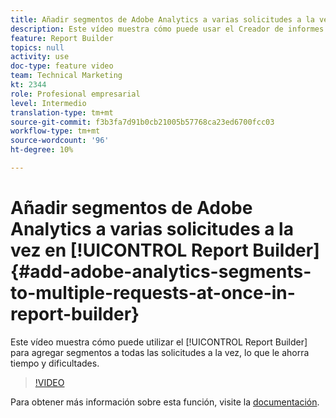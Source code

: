 ```yaml
---
title: Añadir segmentos de Adobe Analytics a varias solicitudes a la vez en Report Builder
description: Este vídeo muestra cómo puede usar el Creador de informes para agregar segmentos a todas las solicitudes a la vez, lo que le ahorra tiempo y dificultades.
feature: Report Builder
topics: null
activity: use
doc-type: feature video
team: Technical Marketing
kt: 2344
role: Profesional empresarial
level: Intermedio
translation-type: tm+mt
source-git-commit: f3b3fa7d91b0cb21005b57768ca23ed6700fcc03
workflow-type: tm+mt
source-wordcount: '96'
ht-degree: 10%

---
```



# Añadir segmentos de Adobe Analytics a varias solicitudes a la vez en [!UICONTROL Report Builder] {#add-adobe-analytics-segments-to-multiple-requests-at-once-in-report-builder}

Este vídeo muestra cómo puede utilizar el [!UICONTROL Report Builder] para agregar segmentos a todas las solicitudes a la vez, lo que le ahorra tiempo y dificultades.

>[!VIDEO](https://video.tv.adobe.com/v/25445/?quality=12)

Para obtener más información sobre esta función, visite la [documentación](https://marketing.adobe.com/resources/help/es_ES/arb/index.html).
